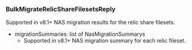 ### BulkMigrateRelicShareFilesetsReply
Supported in v8.1+
  NAS migration results for the relic share filesets.

- migrationSummaries: list of NasMigrationSummarys
  - Supported in v8.1+
  NAS migration summary for each relic fileset.
